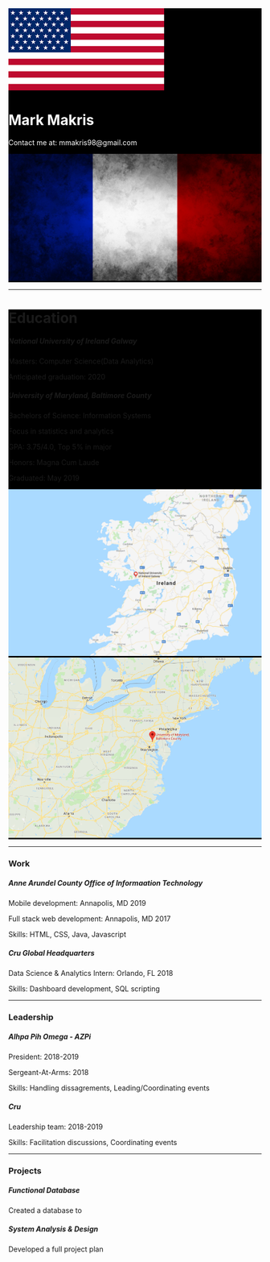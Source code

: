 <link type="text/css" rel="stylesheet" href="/assets/css/bootstrap.css" />
<link type="text/css" rel="stylesheet" href="/assets/css/my.css" />

<div class="jumbotron justify-content-md-center" style="background-color: black;">
  <div class="row">
    <div class="col-md-3">
      <img src="/assets/img/americanFlag.png" class="rounded float-left img-fluid">
    </div>
    <div class="col-md-6">
      <h1 class="display-4" style="color: white;">Mark Makris</h1>
      <p class="lead" style="color: white;">Contact me at: mmakris98@gmail.com</p>
    </div>
    <div class="col-md-3">
      <img src="/assets/img/frenchFlag.jpg" class="rounded float-right img-fluid">
    </div>
  </div>
</div>

<div class="container">
  <hr/>
  <div class="jumbotron" style="background-color: black;">
  <h1 class="display-4">Education</h1>
  <div class="row">
    <div class="card justify-content-md-center thePiece col-md-6">
      <div class="card-body">
        <h5 class="card-title">National University of Ireland Galway</h5>
        <p class="card-text">Masters: Computer Science(Data Analytics)</p>
        <p class="card-text"> Anticipated graduation: 2020</p>
      </div>
      <div class="card-body">
        <h5 class="card-title">University of Maryland, Baltimore County</h5>
        <p class="card-text">Bachelors of Science: Information Systems</p>
        <p class="card-text">Focus in statistics and analytics</p>
        <p class="card-text">GPA: 3.75/4.0, Top 5% in major</p>
        <p class="card-text">Honors: Magna Cum Laude</p>
        <p class="card-text">Graduated: May 2019</p>
      </div>
    </div>
    <div class="card justify-content-md-center thePiece col-md-6">
      <img src="/assets/img/NUIG.png" class="rounded img-fluid">
      <img src="/assets/img/UMBC.png" class="rounded img-fluid">
    </div>
  </div>
  </div>
  
  <hr/>
  <h3 class="theTitle">
    Work
  </h3>
  <div class="row">
    <div class="card justify-content-md-center thePiece col-md-6">
      <div class="card-body">
        <h5 class="card-title">Anne Arundel County Office of Informaation Technology</h5>
        <p class="card-text">Mobile development: Annapolis, MD 2019</p>
        <p class="card-text">Full stack web development: Annapolis, MD 2017</p>
        <p class="card-text">Skills: HTML, CSS, Java, Javascript</p>
      </div>
    </div>
    <div class="card justify-content-md-center thePiece col-md-6">
      <div class="card-body">
        <h5 class="card-title">Cru Global Headquarters</h5>
        <p class="card-text">Data Science & Analytics Intern: Orlando, FL 2018</p>
        <p class="card-text">Skills: Dashboard development, SQL scripting</p>
      </div>
    </div>
  </div>
  
  <hr/>
  <h3 class="theTitle">
    Leadership
  </h3>
  <div class="card thePiece">
    <div class="card-body">
      <h5 class="card-title">Alhpa Pih Omega - AZPi</h5>
      <p class="card-text">President: 2018-2019</p>
      <p class="card-text">Sergeant-At-Arms: 2018</p>
      <p class="card-text">Skills: Handling dissagrements, Leading/Coordinating events</p>
    </div>
  </div>
  <div class="card thePiece">
    <div class="card-body">
      <h5 class="card-title">Cru</h5>
      <p class="card-text">Leadership team: 2018-2019</p>
      <p class="card-text">Skills: Facilitation discussions, Coordinating events</p>
    </div>
  </div>
  
  <hr/>
  <h3 class="theTitle">
    Projects
  </h3>
  <div class="card thePiece">
    <div class="card-body">
      <h5 class="card-title">Functional Database</h5>
      <p class="card-text">Created a database to </p>
    </div>
  </div>
  <div class="card thePiece">
    <div class="card-body">
      <h5 class="card-title">System Analysis & Design</h5>
      <p class="card-text">Developed a full project plan</p>
    </div>
  </div>
</div>
